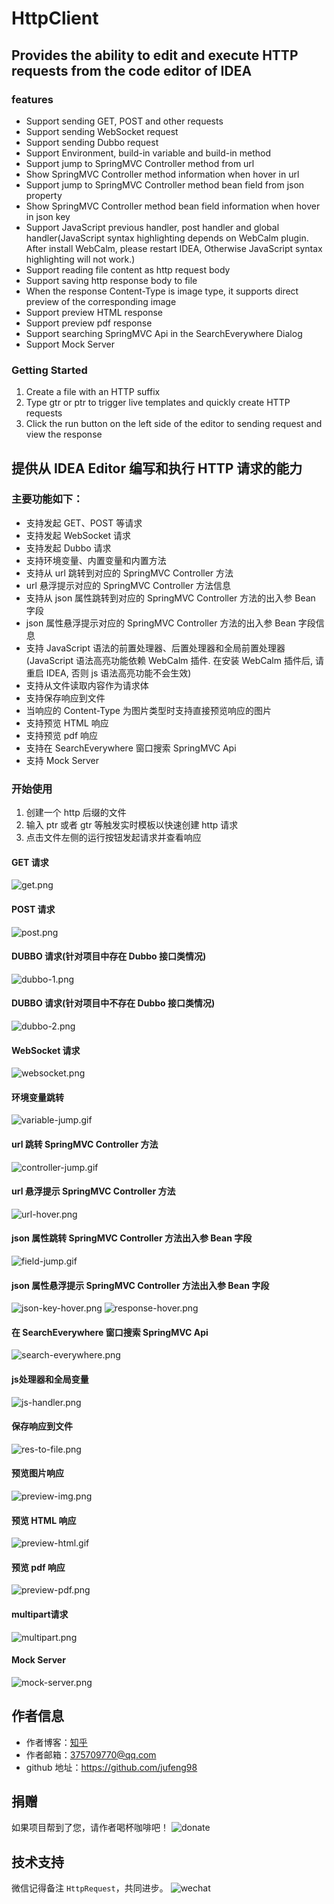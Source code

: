 # HttpClient

## Provides the ability to edit and execute HTTP requests from the code editor of IDEA

### features
- Support sending GET, POST and other requests
- Support sending WebSocket request
- Support sending Dubbo request
- Support Environment, build-in variable and build-in method
- Support jump to SpringMVC Controller method from url
- Show SpringMVC Controller method information when hover in url
- Support jump to SpringMVC Controller method bean field from json property
- Show SpringMVC Controller method bean field information when hover in json key
- Support JavaScript previous handler, post handler and global handler(JavaScript syntax highlighting depends on WebCalm 
  plugin. After install WebCalm, please restart IDEA, Otherwise JavaScript syntax highlighting will not work.)
- Support reading file content as http request body
- Support saving http response body to file
- When the response Content-Type is image type, it supports direct preview of the corresponding image
- Support preview HTML response
- Support preview pdf response
- Support searching SpringMVC Api in the SearchEverywhere Dialog
- Support Mock Server

### Getting Started

1. Create a file with an HTTP suffix
2. Type gtr or ptr to trigger live templates and quickly create HTTP requests
3. Click the run button on the left side of the editor to sending request and view the response

## 提供从 IDEA Editor 编写和执行 HTTP 请求的能力

### 主要功能如下：

- 支持发起 GET、POST 等请求
- 支持发起 WebSocket 请求
- 支持发起 Dubbo 请求
- 支持环境变量、内置变量和内置方法
- 支持从 url 跳转到对应的 SpringMVC Controller 方法
- url 悬浮提示对应的 SpringMVC Controller 方法信息
- 支持从 json 属性跳转到对应的 SpringMVC Controller 方法的出入参 Bean 字段
- json 属性悬浮提示对应的 SpringMVC Controller 方法的出入参 Bean 字段信息
- 支持 JavaScript 语法的前置处理器、后置处理器和全局前置处理器(JavaScript 语法高亮功能依赖 WebCalm 插件. 在安装 WebCalm 插件后, 请重启 IDEA, 否则 js 语法高亮功能不会生效)
- 支持从文件读取内容作为请求体
- 支持保存响应到文件
- 当响应的 Content-Type 为图片类型时支持直接预览响应的图片
- 支持预览 HTML 响应
- 支持预览 pdf 响应
- 支持在 SearchEverywhere 窗口搜索 SpringMVC Api
- 支持 Mock Server

### 开始使用

1. 创建一个 http 后缀的文件
2. 输入 ptr 或者 gtr 等触发实时模板以快速创建 http 请求
3. 点击文件左侧的运行按钮发起请求并查看响应

#### GET 请求

![get.png](./images/get.png)

#### POST 请求

![post.png](./images/post.png)

#### DUBBO 请求(针对项目中存在 Dubbo 接口类情况)

![dubbo-1.png](./images/dubbo-1.png)

#### DUBBO 请求(针对项目中不存在 Dubbo 接口类情况)

![dubbo-2.png](./images/dubbo-2.png)

#### WebSocket 请求

![websocket.png](./images/websocket.png)

#### 环境变量跳转

![variable-jump.gif](./images/variable-jump.gif)

#### url 跳转 SpringMVC Controller 方法

![controller-jump.gif](./images/controller-jump.gif)

#### url 悬浮提示 SpringMVC Controller 方法

![url-hover.png](./images/url-hover.png)

#### json 属性跳转 SpringMVC Controller 方法出入参 Bean 字段

![field-jump.gif](./images/field-jump.gif)

#### json 属性悬浮提示 SpringMVC Controller 方法出入参 Bean 字段

![json-key-hover.png](./images/json-key-hover.png)
![response-hover.png](./images/response-hover.png)

#### 在 SearchEverywhere 窗口搜索 SpringMVC Api

![search-everywhere.png](./images/search-everywhere.png)

#### js处理器和全局变量

![js-handler.png](./images/js-handler.png)

#### 保存响应到文件

![res-to-file.png](./images/res-to-file.png)

#### 预览图片响应

![preview-img.png](./images/preview-image.png)

#### 预览 HTML 响应

![preview-html.gif](./images/preview-html.gif)

#### 预览 pdf 响应

![preview-pdf.png](images/preview-pdf.png)

#### multipart请求

![multipart.png](./images/multipart.png)

#### Mock Server

![mock-server.png](images/mock-server.png)

## 作者信息

- 作者博客：[知乎](https://www.zhihu.com/people/liang-yu-dong-44)
- 作者邮箱：375709770@qq.com
- github 地址：https://github.com/jufeng98

## 捐赠

如果项目帮到了您，请作者喝杯咖啡吧！
![donate](./images/donate.jpg)

## 技术支持

微信记得备注 ```HttpRequest```，共同进步。
![wechat](./images/wechat.jpg)
